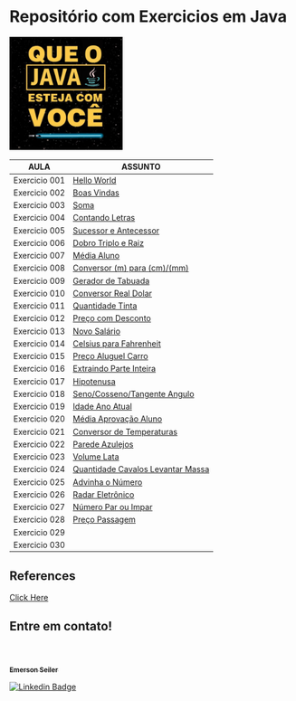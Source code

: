 # Repositório com Exercicios em Java

<img src="./img/java.png" width="200" height="200" />

| AULA | ASSUNTO |
|------|---------|
|Exercicio 001|[Hello World](./exercicio%20001%20-%20Hello%20World/)
|Exercicio 002|[Boas Vindas](./exercicio%20002%20-%20Mensagem%20Boas%20Vindas/)
|Exercicio 003|[Soma](./exercicio%20003%20-%20Soma/)
|Exercicio 004|[Contando Letras](./exercicio%20004%20-%20Contando%20letras/)
|Exercicio 005|[Sucessor e Antecessor](./exercicio%20005%20-%20Sucessor%20e%20Antecessor/)
|Exercicio 006|[Dobro Triplo e Raiz](./exercicio%20006%20-%20Dobro%20Triplo%20e%20Raiz/)
|Exercicio 007|[Média Aluno](./exercicio%20007%20-%20Media%20Aluno/)
|Exercicio 008|[Conversor (m) para (cm)/(mm)](./exercicio%20008%20-%20Conversor%20Metros%20para%20CM%20e%20MM/)
|Exercicio 009|[Gerador de Tabuada](./exercicio%20009%20-%20Gerador%20de%20Tabuada/)
|Exercicio 010|[Conversor Real Dolar](./exercicio%20010%20-%20Conversor%20Real%20Dolar/)
|Exercicio 011|[Quantidade Tinta](./exercicio%20011%20-%20Quantidade%20de%20Tinta/)
|Exercicio 012|[Preço com Desconto](./exercicio%20012%20-%20Preco%20com%20Desconto/)
|Exercicio 013|[Novo Salário](./exercicio%20013%20-%20Novo%20Salario/)
|Exercicio 014|[Celsius para Fahrenheit](./exercicio%20014%20-%20Celsius%20para%20Fahrenheit/)
|Exercicio 015|[Preço Aluguel Carro](./exercicio%20015%20-%20Preco%20Aluguel%20Carro/)
|Exercicio 016|[Extraindo Parte Inteira](./exercicio%20016%20-%20Extraindo%20Parte%20Inteira/)
|Exercicio 017|[Hipotenusa](./exercicio%20017%20-%20Hipotenusa/)
|Exercicio 018|[Seno/Cosseno/Tangente Angulo](./exercicio%20018%20-%20Seno%20Cosseno%20Tangente%20Angulo/)
|Exercicio 019|[Idade Ano Atual](./exercicio%20019%20-%20Idade%20Ano%20Atual/)
|Exercicio 020|[Média Aprovação Aluno](./exercicio%20020%20-%20Media%20Aprovacao%20Aluno/)
|Exercicio 021|[Conversor de Temperaturas](./exercicio%20021%20-%20Conversor%20de%20Temperaturas/)
|Exercicio 022|[Parede Azulejos](./exercicio%20022%20-%20Parede%20Azulejos/)
|Exercicio 023|[Volume Lata](./exercicio%20023%20-%20Volume%20Lata/)
|Exercicio 024|[Quantidade Cavalos Levantar Massa](./exercicio%20024%20-%20Quantidade%20Cavalos%20Levantar%20Massa/)
|Exercicio 025|[Advinha o Número](./exercicio%20025%20-%20Advinha%20o%20Numero/)
|Exercicio 026|[Radar Eletrônico](./exercicio%20026%20-%20Radar%20Eletronico/)
|Exercicio 027|[Número Par ou Impar](./exercicio%2027%20-%20Numero%20Par%20ou%20Impar/)
|Exercicio 028|[Preço Passagem](./exercicio%20028%20-%20Preco%20Passagem/)
|Exercicio 029|[]()
|Exercicio 030|[]()


## References
[Click Here](./reference/)


## Entre em contato!

<br>

<a href="https://www.linkedin.com/in/seileremerson/">
 <img style="border-radius: 50%;" src="https://avatars.githubusercontent.com/seiler-emerson" width="100px;" alt=""/>
 <br />
 <sub><b>Emerson Seiler</b></sub></a> <a href="https://www.linkedin.com/in/seileremerson/" title="Emerson Seiler"></a>
 <br />

[![Linkedin Badge](https://img.shields.io/badge/-seileremerson-blue?style=flat-square&logo=Linkedin&logoColor=white&link=https://www.linkedin.com/in/diogoalvesti/)](https://www.linkedin.com/in/seileremerson/)

<br>